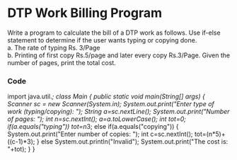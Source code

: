 # DTP Work Billing Program

Write a program to calculate the bill of a DTP work as follows. Use if-else statement to 
determine if the user wants typing or copying done.
<br>
a. The rate of typing Rs. 3/Page 
<br>
b. Printing of first copy Rs.5/page and later every copy Rs.3/Page. Given the number of pages,
print the total cost.

### Code
import java.util.*;
class Main 
{
    public static void main(String[] args) 
    {
        Scanner sc = new Scanner(System.in);
        System.out.print("Enter type of work (typing/copying): ");
        String a=sc.nextLine();
        System.out.print("Number of pages: ");
        int n=sc.nextInt();
        a=a.toLowerCase();
        int tot=0;
        if(a.equals("typing"))
        tot=n*3;
        else if(a.equals("copying"))
        {
            System.out.print("Enter number of copies: ");
            int c=sc.nextInt();
            tot=(n*5)+((c-1)*3);
        }
        else
        System.out.println("Invalid");
        System.out.print("The cost is: "+tot);
    }
}
